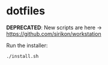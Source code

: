 # dotfiles

**DEPRECATED**: New scripts are here -> https://github.com/sirikon/workstation

Run the installer:

```bash
./install.sh
```
